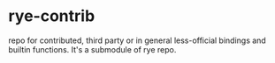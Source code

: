 # rye-contrib
repo for contributed, third party or in general less-official bindings and builtin functions. It's a submodule of rye repo.
